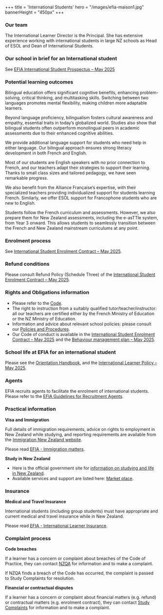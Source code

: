 +++
title = 'International Students'
hero = "/images/efia-maison1.jpg"
bannerHeight = "450px"
+++

### Our team

The International Learner Director is the Principal. She has extensive experience working with international students in large NZ schools as Head of ESOL and Dean of International Students. 

### Our school in brief for an International student

See [EFIA International Student Prospectus – May 2025](/efia_international_prospectus_may_2025.pdf)

### Potential learning outcomes

Bilingual education offers significant cognitive benefits, enhancing problem-solving, critical thinking, and multitasking skills. Switching between two languages promotes mental flexibility, making children more adaptable learners.

Beyond language proficiency, bilingualism fosters cultural awareness and empathy, essential traits in today’s globalized world. Studies also show that bilingual students often outperform monolingual peers in academic assessments due to their enhanced cognitive abilities.

We provide additional language support for students who need help in either language. Our bilingual approach ensures strong literacy development in both French and English.

Most of our students are English speakers with no prior connection to French, and our teachers adapt their strategies to support their learning. Thanks to small class sizes and tailored pedagogy, we have seen remarkable progress.

We also benefit from the Alliance Française’s expertise, with their specialized teachers providing individualized support for students learning French. Similarly, we offer ESOL support for Francophone students who are new to English.

Students follow the French curriculum and assessments. However, we also prepare them for New Zealand assessments, including the e-asTTle system, from Year 3 onward. This allows students to seamlessly transition between the French and New Zealand mainstream curriculums at any point.

### Enrolment process

See [International Student Enrolment Contract – May 2025](/efia_international_student_enrolment_contract_may_2025.pdf).

### Refund conditions

Please consult Refund Policy (Schedule Three) of the [International Student Enrolment Contract – May 2025](/efia_international_student_enrolment_contract_april_2025.pdf).


### Rights and Obligations information

* Please refer to the [Code](https://www2.nzqa.govt.nz/assets/Tertiary/The-Code/Guidelines-for-Code-Signatory-Schools.pdf).
* The right to instruction from a suitably qualified tutor/teacher/instructor: all our teachers are certified either by the French Ministry of Education or the NZ Ministry of Education.
* Information and advice about relevant school policies: please consult our [Policies and Procedures](/school-life/policies-and-procedures).
* Our Code of conduct is available in the [International Student Enrolment Contract – May 2025](/efia_international_student_enrolment_contract_may_2025.pdf) and the [Behaviour management plan – May 2025](/behaviour_management_procedure_v1_23-01-2025.pdf).

### School life at EFIA for an international student

Please see the [Orientation Handbook](/efia_orientation_handbook_may_2025.pdf), and the [International Learner Policy – May 2025](/efia_international_student_policy_may_2025.pdf).

### Agents

EFIA recruits agents to facilitate the enrolment of international students. Please refer to the [EFIA Guidelines for Recruitment Agents](/efia_guidelines_for_recruitment_agents.pdf).


### Practical information

**Visa and Immigration**

Full details of immigration requirements, advice on rights to employment in New Zealand while studying, and reporting requirements are available from the [Immigration New Zealand website](https://www.immigration.govt.nz/).

Please read [EFIA - Immigration matters](/efia_immigration_matters.pdf).

**Study in New Zealand**

* Here is the official government site for [information on studying and life in New Zealand](https://www.naumainz.studywithnewzealand.govt.nz/).
* Available services and support are listed here: [Market place](https://sieba.nz/marketplace/).

### Insurance

**Medical and Travel Insurance**

International students (including group students) must have appropriate and current medical and travel insurance while in New Zealand.

Please read [EFIA - International Learner Insurance](/efia_international_learner_insurance_may_2025.pdf).

### Complaint process

**Code breaches**

If a learner has a concern or complaint about breaches of the Code of Practice, they can contact [NZQA](https://www2.nzqa.govt.nz/tertiary/the-code/the-code-for-learners/learner-complaints/) for information and to make a complaint. 

If NZQA finds a breach of the Code has occurred, the complaint is passed to Study Complaints for resolution.

**Financial or contractual disputes**

If a learner has a concern or complaint about financial matters (e.g. refund) or contractual matters (e.g. enrolment contract), they can contact [Study Complaints](https://www.studycomplaints.org.nz/make-complaint) for information and to make a complaint.

